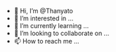 - 👋 Hi, I’m @Thanyato
- 👀 I’m interested in ...
- 🌱 I’m currently learning ...
- 💞️ I’m looking to collaborate on ...
- 📫 How to reach me ...

<!---
Thanyato/Thanyato is a ✨ special ✨ repository because its `README.md` (this file) appears on your GitHub profile.
You can click the Preview link to take a look at your changes.
--->
